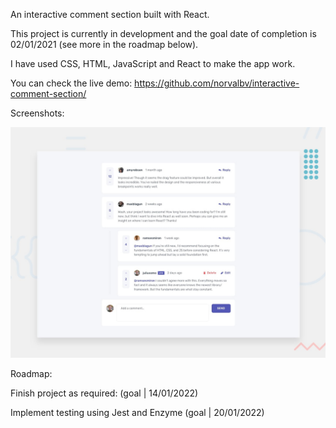 An interactive comment section built with React.

This project is currently in development and the goal date of completion is 02/01/2021 (see more in the roadmap below).

I have used CSS, HTML, JavaScript and React to make the app work.

You can check the live demo: https://github.com/norvalbv/interactive-comment-section/

Screenshots:

![Interactive comment section design](./design/desktop-preview.jpg)

Roadmap:

Finish project as required: (goal | 14/01/2022)

Implement testing using Jest and Enzyme (goal | 20/01/2022)
